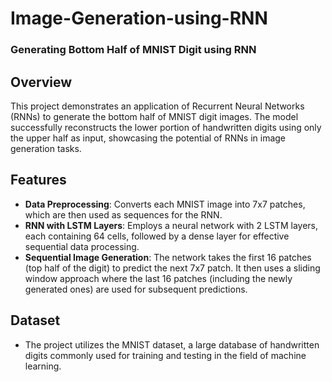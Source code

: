 # Image-Generation-using-RNN
### Generating Bottom Half of MNIST Digit using RNN

## Overview
This project demonstrates an application of Recurrent Neural Networks (RNNs) to generate the bottom half of MNIST digit images. The model successfully reconstructs the lower portion of handwritten digits using only the upper half as input, showcasing the potential of RNNs in image generation tasks.

## Features
- **Data Preprocessing**: Converts each MNIST image into 7x7 patches, which are then used as sequences for the RNN.
- **RNN with LSTM Layers**: Employs a neural network with 2 LSTM layers, each containing 64 cells, followed by a dense layer for effective sequential data processing.
- **Sequential Image Generation**: The network takes the first 16 patches (top half of the digit) to predict the next 7x7 patch. It then uses a sliding window approach where the last 16 patches (including the newly generated ones) are used for subsequent predictions.

## Dataset
- The project utilizes the MNIST dataset, a large database of handwritten digits commonly used for training and testing in the field of machine learning.
